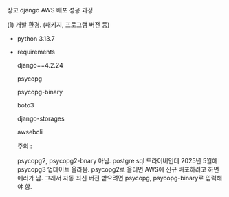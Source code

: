 장고 django AWS 배포 성공 과정

(1) 개발 환경. (패키지, 프로그램 버전 등)
 - python 3.13.7
   
 - requirements
   
    django==4.2.24
   
    psycopg

    psycopg-binary

    boto3

    django-storages

    awsebcli


   주의 :

   psycopg2, psycopg2-bnary 아님. postgre sql 드라이버인데 2025년 5월에 psycopg3 업데이트 올라옴. psycopg2로 올리면 AWS에 신규 배포하려고 하면 에러가 남. 그래서 자동 최신 버전 받으려면 psycopg, psycopg-binary로 입력해야 함.

   

